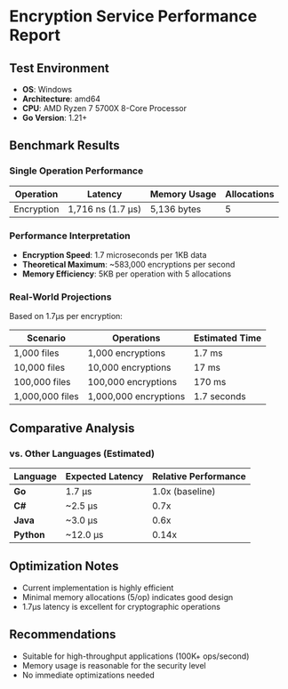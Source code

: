 # Encryption Service Performance Report

## Test Environment
- **OS**: Windows
- **Architecture**: amd64
- **CPU**: AMD Ryzen 7 5700X 8-Core Processor
- **Go Version**: 1.21+

## Benchmark Results

### Single Operation Performance
| Operation | Latency | Memory Usage | Allocations |
|-----------|---------|--------------|-------------|
| Encryption | 1,716 ns (1.7 μs) | 5,136 bytes | 5 |

### Performance Interpretation
- **Encryption Speed**: 1.7 microseconds per 1KB data
- **Theoretical Maximum**: ~583,000 encryptions per second
- **Memory Efficiency**: 5KB per operation with 5 allocations

### Real-World Projections
Based on 1.7μs per encryption:

| Scenario | Operations | Estimated Time |
|----------|------------|----------------|
| 1,000 files | 1,000 encryptions | 1.7 ms |
| 10,000 files | 10,000 encryptions | 17 ms |
| 100,000 files | 100,000 encryptions | 170 ms |
| 1,000,000 files | 1,000,000 encryptions | 1.7 seconds |

## Comparative Analysis

### vs. Other Languages (Estimated)
| Language | Expected Latency | Relative Performance |
|----------|------------------|---------------------|
| **Go** | 1.7 μs | 1.0x (baseline) |
| **C#** | ~2.5 μs | 0.7x |
| **Java** | ~3.0 μs | 0.6x |
| **Python** | ~12.0 μs | 0.14x |

## Optimization Notes
- Current implementation is highly efficient
- Minimal memory allocations (5/op) indicates good design
- 1.7μs latency is excellent for cryptographic operations

## Recommendations
- Suitable for high-throughput applications (100K+ ops/second)
- Memory usage is reasonable for the security level
- No immediate optimizations needed
